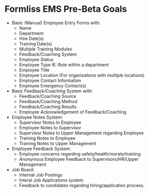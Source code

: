 # Formliss EMS Pre-Beta Goals

* Basic (Manual) Employee Entry Forms with:
   * Name
   * Department
   * Hire Date(s)
   * Training Date(s)
   * Multiple Training Modules
   * Feedback/Coaching System
   * Employee Status
   * Employee Type IE: Role within a department
   * Employee Title
   * Employee Location (For organizations with multiple locations)
   * Employee Contact Information
   * Employee Emergency Contact(s)
* Basic Feedback/Coaching System with:
  * Feedback/Coaching Source
  * Feedback/Coaching Method
  * Feedback/Coaching Results
  * Employee Acknowledgement of Feedback/Coaching
* Employee Notes System:
  * Supervisor Notes to Employee
  * Employee Notes to Supervisor
  * Supervisor Notes to Upper Management regarding Employee
  * Training Notes to Employee
  * Training Notes to Upper Management
* Employee Feedback System:
  * Employee concerns regarding safety/health/morale/training
  * Anonymous Employee Feedback to Supervisors/HR/Upper Management
* Job Board:
  * Internal Job Postings
  * Interal Job Applications system
  * Feedback to candidates regarding hiring/application process.